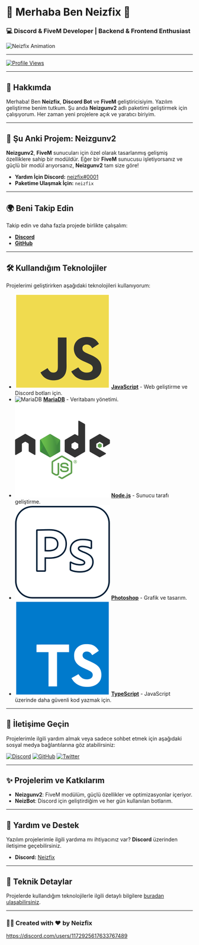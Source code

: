# 🌟 **Merhaba Ben Neizfix** 🌟

### 💻 **Discord & FiveM Developer | Backend & Frontend Enthusiast**

![Neizfix Animation](https://www.chawtechsolutions.com/wp-content/uploads/2019/03/senior-front-end-developer-openings-1.gif)

---

[![Profile Views](https://komarev.com/ghpvc/?username=neizfix&label=Profile%20views&color=0e75b6&style=flat)](https://github.com/neizfix)

---

## 🚀 **Hakkımda**

Merhaba! Ben **Neizfix**, **Discord Bot** ve **FiveM** geliştiricisiyim. Yazılım geliştirme benim tutkum. Şu anda **Neizgunv2** adlı paketimi geliştirmek için çalışıyorum. Her zaman yeni projelere açık ve yaratıcı biriyim.

---

## 💼 **Şu Anki Projem: Neizgunv2**

**Neizgunv2**, **FiveM** sunucuları için özel olarak tasarlanmış gelişmiş özelliklere sahip bir modüldür. Eğer bir **FiveM** sunucusu işletiyorsanız ve güçlü bir modül arıyorsanız, **Neizgunv2** tam size göre!

- **Yardım İçin Discord:** [neizfix#0001](https://discord.gg/neizfix)
- **Paketime Ulaşmak İçin:** `neizfix`

---

## 🌍 **Beni Takip Edin**

Takip edin ve daha fazla projede birlikte çalışalım:

- [**Discord**](https://discord.gg/arentuza)
- [**GitHub**](https://github.com/neizfix)

---

## 🛠️ **Kullandığım Teknolojiler**

Projelerimi geliştirirken aşağıdaki teknolojileri kullanıyorum:

- ![JavaScript](https://raw.githubusercontent.com/devicons/devicon/master/icons/javascript/javascript-original.svg) [**JavaScript**](https://developer.mozilla.org/en-US/docs/Web/JavaScript) - Web geliştirme ve Discord botları için.
- ![MariaDB](https://www.vectorlogo.zone/logos/mariadb/mariadb-icon.svg) [**MariaDB**](https://mariadb.org/) - Veritabanı yönetimi.
- ![NodeJS](https://raw.githubusercontent.com/devicons/devicon/master/icons/nodejs/nodejs-original-wordmark.svg) [**Node.js**](https://nodejs.org) - Sunucu tarafı geliştirme.
- ![Photoshop](https://raw.githubusercontent.com/devicons/devicon/master/icons/photoshop/photoshop-line.svg) [**Photoshop**](https://www.photoshop.com/en) - Grafik ve tasarım.
- ![TypeScript](https://raw.githubusercontent.com/devicons/devicon/master/icons/typescript/typescript-original.svg) [**TypeScript**](https://www.typescriptlang.org/) - JavaScript üzerinde daha güvenli kod yazmak için.

---

## 📱 **İletişime Geçin**

Projelerimle ilgili yardım almak veya sadece sohbet etmek için aşağıdaki sosyal medya bağlantılarına göz atabilirsiniz:

[![Discord](https://raw.githubusercontent.com/rahuldkjain/github-profile-readme-generator/master/src/images/icons/Social/discord.svg)](https://discord.gg/neizfix)
[![GitHub](https://raw.githubusercontent.com/rahuldkjain/github-profile-readme-generator/master/src/images/icons/Social/github.svg)](https://github.com/neizfix)
[![Twitter](https://raw.githubusercontent.com/rahuldkjain/github-profile-readme-generator/master/src/images/icons/Social/twitter.svg)](https://twitter.com/neizfix)

---

## ✨ **Projelerim ve Katkılarım**

- **Neizgunv2**: FiveM modülüm, güçlü özellikler ve optimizasyonlar içeriyor.
- **NeizBot**: Discord için geliştirdiğim ve her gün kullanılan botlarım.

---

## 💬 **Yardım ve Destek**

Yazılım projelerimle ilgili yardıma mı ihtiyacınız var? **Discord** üzerinden iletişime geçebilirsiniz.

- **Discord:** [Neizfix](https://discord.gg/arentuza)

---

## 🌱 **Teknik Detaylar**

Projelerde kullandığım teknolojilerle ilgili detaylı bilgilere [buradan ulaşabilirsiniz](https://github.com/neizfix).

---

### 👨‍💻 **Created with ❤️ by Neizfix**

https://discord.com/users/1172925617633767489
